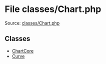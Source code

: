 File classes/Chart.php
=========

Source: [classes/Chart.php](https://github.com/PrestaShop/PrestaShop/blob/1.5.3.0/classes/Chart.php)


Classes
-------

* [ChartCore](class.ChartCore.md)
* [Curve](class.Curve.md)

